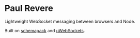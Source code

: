 # Paul Revere

Lightweight WebSocket messaging between browsers and Node.

Built on [schemapack](https://github.com/phretaddin/schemapack) and [µWebSockets](https://github.com/uWebSockets/uWebSockets).
